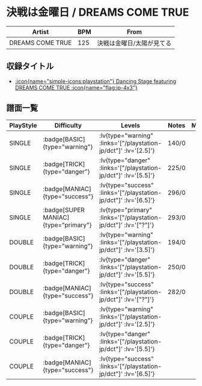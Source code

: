 # 決戦は金曜日 / DREAMS COME TRUE

|Artist|BPM|From|
|------|---|----|
|DREAMS COME TRUE|125|決戦は金曜日/太陽が見てる|

## 収録タイトル

- [ :icon{name="simple-icons:playstation"} Dancing Stage featuring DREAMS COME TRUE :icon{name="flag:jp-4x3"} ](/playstation-jp/dct)

## 譜面一覧

|PlayStyle|Difficulty|Levels|Notes|Movie|
|---------|----------|------|-----|-----|
|SINGLE| :badge[BASIC]{type="warning"} | :lv{type="warning" :links='["/playstation-jp/dct"]' :lv='[2.5]'} |140/0||
|SINGLE| :badge[TRICK]{type="danger"} | :lv{type="danger" :links='["/playstation-jp/dct"]' :lv='[5.5]'} |225/0||
|SINGLE| :badge[MANIAC]{type="success"} | :lv{type="success" :links='["/playstation-jp/dct"]' :lv='[6.5]'} |296/0||
|SINGLE| :badge[SUPER MANIAC]{type="primary"} | :lv{type="primary" :links='["/playstation-jp/dct"]' :lv='["?"]'} |293/0||
|DOUBLE| :badge[BASIC]{type="warning"} | :lv{type="warning" :links='["/playstation-jp/dct"]' :lv='[3.5]'} |194/0||
|DOUBLE| :badge[TRICK]{type="danger"} | :lv{type="danger" :links='["/playstation-jp/dct"]' :lv='[5.5]'} |250/0||
|DOUBLE| :badge[MANIAC]{type="success"} | :lv{type="success" :links='["/playstation-jp/dct"]' :lv='["?"]'} |282/0||
|COUPLE| :badge[BASIC]{type="warning"} | :lv{type="warning" :links='["/playstation-jp/dct"]' :lv='[2.5]'} |||
|COUPLE| :badge[TRICK]{type="danger"} | :lv{type="danger" :links='["/playstation-jp/dct"]' :lv='[5.5]'} |||
|COUPLE| :badge[MANIAC]{type="success"} | :lv{type="success" :links='["/playstation-jp/dct"]' :lv='[6.5]'} |||
